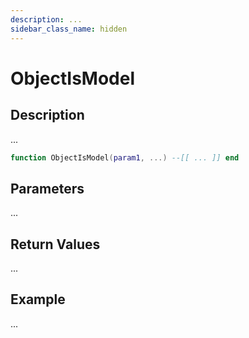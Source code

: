 ```yaml
---
description: ...
sidebar_class_name: hidden
---
```


# ObjectIsModel

## Description

...

```lua
function ObjectIsModel(param1, ...) --[[ ... ]] end
```

## Parameters

...

## Return Values

...

## Example

...

